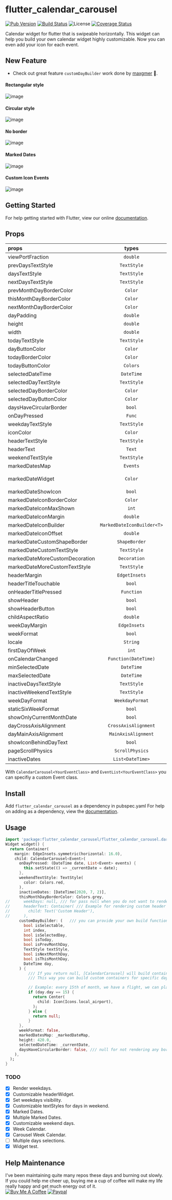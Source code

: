 # flutter_calendar_carousel
[![Pub Version](https://img.shields.io/pub/v/flutter_calendar_carousel.svg?style=flat-square)](https://pub.dartlang.org/packages/flutter_calendar_carousel)
[![Build Status](https://travis-ci.com/dooboolab/flutter_calendar_carousel.svg?branch=master)](https://travis-ci.com/dooboolab/flutter_calendar_carousel)
![License](https://img.shields.io/badge/license-MIT-blue.svg)
[![Coverage Status](https://coveralls.io/repos/github/dooboolab/flutter_calendar_carousel/badge.svg?branch=master)](https://coveralls.io/github/dooboolab/flutter_calendar_carousel?branch=master)

Calendar widget for flutter that is swipeable horizontally. This widget can help you build your own calendar widget highly customizable. Now you can even add your icon for each event.

## New Feature
+ Check out great feature `customDayBuilder` work done by [maxgmer](https://github.com/maxgmer) :tada:.

#### Rectangular style
![image](https://raw.githubusercontent.com/dooboolab/flutter_calendar_carousel/master/doc/calendar1.gif)

#### Circular style
![image](https://raw.githubusercontent.com/dooboolab/flutter_calendar_carousel/master/doc/calendar2.gif)

#### No border
![image](https://raw.githubusercontent.com/dooboolab/flutter_calendar_carousel/master/doc/calendar3.gif)

#### Marked Dates
![image](https://raw.githubusercontent.com/dooboolab/flutter_calendar_carousel/master/doc/calendar4.gif)

#### Custom Icon Events
![image](https://raw.githubusercontent.com/icemanbsi/flutter_calendar_carousel/master/doc/calendar5.gif)

## Getting Started
For help getting started with Flutter, view our online
[documentation](https://flutter.io/).

## Props
| props                   | types           | defaultValues                                                                                                     |
| :---------------------- | :-------------: | :---------------------------------------------------------------------------------------------------------------: |
| viewPortFraction        | `double`        | 1.0 |
| prevDaysTextStyle       | `TextStyle`     | |
| daysTextStyle           | `TextStyle`     | |
| nextDaysTextStyle       | `TextStyle`     | |
| prevMonthDayBorderColor | `Color`         | Colors.transparent |
| thisMonthDayBorderColor | `Color`         | Colors.transparent |
| nextMonthDayBorderColor | `Color`         | Colors.transparent |
| dayPadding              | `double`        | 2.0 |
| height                  | `double`        | double.infinity |
| width                   | `double`        | double.infinity |
| todayTextStyle          | `TextStyle`     | `fontSize: 14.0, color: Colors.white` |
| dayButtonColor          | `Color`         | Colors.red |
| todayBorderColor        | `Color`         | Colors.red |
| todayButtonColor        | `Colors`        | Colors.red |
| selectedDateTime        | `DateTime`      | |
| selectedDayTextStyle    | `TextStyle`     | `fontSize: 14.0, color: Colors.white` |
| selectedDayBorderColor  | `Color`         | Colors.green |
| selectedDayButtonColor  | `Color`         | Colors.green |
| daysHaveCircularBorder  | `bool`          | |
| onDayPressed            | `Func`          | |
| weekdayTextStyle        | `TextStyle`     | `fontSize: 14.0, color: Colors.deepOrange` |
| iconColor               | `Color`         | Colors.blueAccent |
| headerTextStyle         | `TextStyle`     | `fontSize: 20.0, color: Colors.blue` |
| headerText              | `Text`          | `Text('${DateFormat.yMMM().format(this._dates[1])}'`) |
| weekendTextStyle        | `TextStyle`     | `fontSize: 14.0, color: Colors.pinkAccent` |
| markedDatesMap          | `Events`        | `null` |
| markedDateWidget        | `Color`         | ``` Positioned(child: Container(color: Colors.blueAccent, height: 4.0, width: 4.0), bottom: 4.0, left: 18.0); ``` |
| markedDateShowIcon      | `bool`          | false |
| markedDateIconBorderColor | `Color`       | |
| markedDateIconMaxShown  | `int`           | 2 |
| markedDateIconMargin    | `double`        | 5.0 |
| markedDateIconBuilder   | `MarkedDateIconBuilder<T>` | |
| markedDateIconOffset    | `double`        | 5.0 |
| markedDateCustomShapeBorder | `ShapeBorder` | null |
| markedDateCustomTextStyle | `TextStyle` | null |
| markedDateMoreCustomDecoration | `Decoration` |    |
| markedDateMoreCustomTextStyle | `TextStyle` |   |
| headerMargin            | `EdgetInsets`   | `const EdgeInsets.symmetric(vertical: 16.0)` |
| headerTitleTouchable    | `bool`          | `false` |
| onHeaderTitlePressed    | `Function`      | `() => _selectDateFromPicker()` |
| showHeader              | `bool`          | |
| showHeaderButton        | `bool`          | |
| childAspectRatio        | `double`        | `1.0` |
| weekDayMargin           | `EdgeInsets`    | `const EdgeInsets.only(bottom: 4.0)` |
| weekFormat              | `bool`          | `false` |
| locale                  | `String`        | `en` |
| firstDayOfWeek          | `int`           | `null` |
| onCalendarChanged       | `Function(DateTime)` | |
| minSelectedDate         | `DateTime`      | |
| maxSelectedDate         | `DateTime`      | |
| inactiveDaysTextStyle   | `TextStyle`     | |
| inactiveWeekendTextStyle | `TextStyle`    | |
| weekDayFormat           | `WeekdayFormat` | `short` |
| staticSixWeekFormat     | `bool`          | `false` |
| showOnlyCurrentMonthDate | `bool`          | `false` |
| dayCrossAxisAlignment | `CrossAxisAlignment` | `CrossAxisAlignment.center` |
| dayMainAxisAlignment | `MainAxisAlignment` | `CrossAlignment.center` |
| showIconBehindDayText | `bool` | `false` |
| pageScrollPhysics | `ScrollPhysics` | `ScrollPhysics` |
| inactiveDates | `List<DateTime>` | `[]` |

With ``CalendarCarousel<YourEventClass>`` and ``EventList<YourEventClass>`` you can specifiy a custom Event class.

## Install
Add ```flutter_calendar_carousel``` as a dependency in pubspec.yaml
For help on adding as a dependency, view the [documentation](https://flutter.io/using-packages/).

## Usage
```dart
import 'package:flutter_calendar_carousel/flutter_calendar_carousel.dart' show CalendarCarousel;
Widget widget() {
  return Container(
    margin: EdgeInsets.symmetric(horizontal: 16.0),
    child: CalendarCarousel<Event>(
      onDayPressed: (DateTime date, List<Event> events) {
        this.setState(() => _currentDate = date);
      },
      weekendTextStyle: TextStyle(
        color: Colors.red,
      ),
      inactiveDates: [DateTime(2020, 7, 2)],
      thisMonthDayBorderColor: Colors.grey,
//      weekDays: null, /// for pass null when you do not want to render weekDays
//      headerText: Container( /// Example for rendering custom header
//        child: Text('Custom Header'),
//      ),
      customDayBuilder: (   /// you can provide your own build function to make custom day containers
        bool isSelectable,
        int index,
        bool isSelectedDay,
        bool isToday,
        bool isPrevMonthDay,
        TextStyle textStyle,
        bool isNextMonthDay,
        bool isThisMonthDay,
        DateTime day,
      ) {
          /// If you return null, [CalendarCarousel] will build container for current [day] with default function.
          /// This way you can build custom containers for specific days only, leaving rest as default.

          // Example: every 15th of month, we have a flight, we can place an icon in the container like that:
          if (day.day == 15) {
            return Center(
              child: Icon(Icons.local_airport),
            );
          } else {
            return null;
          }
      },
      weekFormat: false,
      markedDatesMap: _markedDateMap,
      height: 420.0,
      selectedDateTime: _currentDate,
      daysHaveCircularBorder: false, /// null for not rendering any border, true for circular border, false for rectangular border
    ),
  );
}
```

### TODO
- [x] Render weekdays.
- [x] Customizable headerWidget.
- [x] Set weekdays visibility.
- [x] Customizable textStyles for days in weekend.
- [x] Marked Dates.
- [x] Multiple Marked Dates.
- [x] Customizable weekend days.
- [x] Week Calendar.
- [x] Carousel Week Calendar.
- [ ] Multiple days selections. 
- [x] Widget test. 

## Help Maintenance
I've been maintaining quite many repos these days and burning out slowly. If you could help me cheer up, buying me a cup of coffee will make my life really happy and get much energy out of it.
<br/>
<a href="https://www.buymeacoffee.com/dooboolab" target="_blank"><img src="https://www.buymeacoffee.com/assets/img/custom_images/purple_img.png" alt="Buy Me A Coffee" style="height: auto !important;width: auto !important;" ></a>
[![Paypal](https://www.paypalobjects.com/webstatic/mktg/Logo/pp-logo-100px.png)](https://paypal.me/dooboolab)
